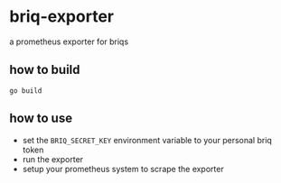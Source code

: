 # briq-exporter

a prometheus exporter for briqs

## how to build

```
go build
```

## how to use

- set the `BRIQ_SECRET_KEY` environment variable to your personal briq token
- run the exporter
- setup your prometheus system to scrape the exporter

